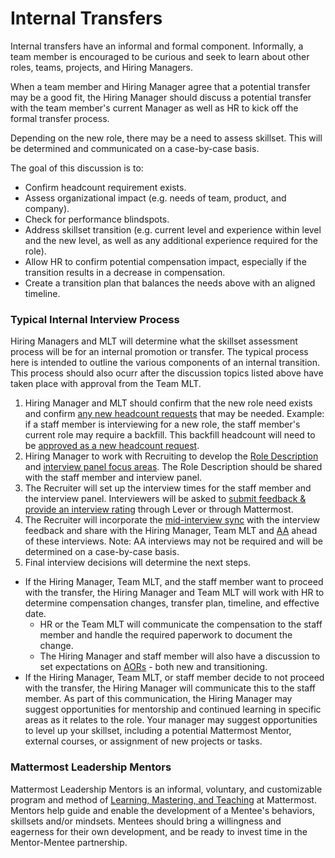 # Internal Transfers

Internal transfers have an informal and formal component. Informally, a team member is encouraged to be curious and seek to learn about other roles, teams, projects, and Hiring Managers.

When a team member and Hiring Manager agree that a potential transfer may be a good fit, the Hiring Manager should discuss a potential transfer with the team member's current Manager as well as HR to kick off the formal transfer process.

Depending on the new role, there may be a need to assess skillset. This will be determined and communicated on a case-by-case basis.

The goal of this discussion is to:
- Confirm headcount requirement exists.
- Assess organizational impact (e.g. needs of team, product, and company).
- Check for performance blindspots.
- Address skillset transition (e.g. current level and experience within level and the new level, as well as any additional experience required for the role).
- Allow HR to confirm potential compensation impact, especially if the transition results in a decrease in compensation.
- Create a transition plan that balances the needs above with an aligned timeline.

### Typical Internal Interview Process

Hiring Managers and MLT will determine what the skillset assessment process will be for an internal promotion or transfer. The typical process here is intended to outline the various components of an internal transition. This process should also ocurr after the discussion topics listed above have taken place with approval from the Team MLT.

1. Hiring Manager and MLT should confirm that the new role need exists and confirm [any new headcount requests](https://handbook.mattermost.com/contributors/join-us/staff-recruiting#how-to-open-a-new-role) that may be needed. Example: if a staff member is interviewing for a new role, the staff member's current role may require a backfill. This backfill headcount will need to be [approved as a new headcount request](https://handbook.mattermost.com/contributors/join-us/staff-recruiting#how-to-open-a-new-role).
2. Hiring Manager to work with Recruiting to develop the [Role Description](https://handbook.mattermost.com/contributors/join-us/staff-recruiting#role-description) and [interview panel focus areas](https://handbook.mattermost.com/contributors/join-us/staff-recruiting#interview-process). The Role Description should be shared with the staff member and interview panel.
3. The Recruiter will set up the interview times for the staff member and the interview panel. Interviewers will be asked to [submit feedback & provide an interview rating](https://handbook.mattermost.com/contributors/join-us/staff-recruiting#interview-panel-process) through Lever or through Mattermost.
4. The Recruiter will incorporate the [mid-interview sync](https://handbook.mattermost.com/contributors/join-us/staff-recruiting#mid-interview-sync) with the interview feedback and share with the Hiring Manager, Team MLT and [AA](https://handbook.mattermost.com/contributors/join-us/staff-recruiting#as-appropriate-interviews-aas) ahead of these interviews. Note: AA interviews may not be required and will be determined on a case-by-case basis.
5. Final interview decisions will determine the next steps.
  * If the Hiring Manager, Team MLT, and the staff member want to proceed with the transfer, the Hiring Manager and Team MLT will work with HR to determine compensation changes, transfer plan, timeline, and effective date.
    * HR or the Team MLT will communicate the compensation to the staff member and handle the required paperwork to document the change.
    * The Hiring Manager and staff member will also have a discussion to set expectations on [AORs](https://handbook.mattermost.com/operations/operations/areas-of-responsibility) - both new and transitioning.
  * If the Hiring Manager, Team MLT, or staff member decide to not proceed with the transfer, the Hiring Manager will communicate this to the staff member. As part of this communication, the Hiring Manager may suggest opportunities for mentorship and continued learning in specific areas as it relates to the role.  Your manager may suggest opportunities to level up your skillset, including a potential Mattermost Mentor, external courses, or assignment of new projects or tasks.
  
### Mattermost Leadership Mentors

Mattermost Leadership Mentors is an informal, voluntary, and customizable program and method of [Learning, Mastering, and Teaching](https://handbook.mattermost.com/company/about-mattermost/mindsets#learn-master-teach) at Mattermost. Mentors help guide and enable the development of a Mentee's behaviors, skillsets and/or mindsets. Mentees should bring a willingness and eagerness for their own development, and be ready to invest time in the Mentor-Mentee partnership.
